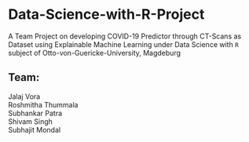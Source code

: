 # Data-Science-with-R-Project
A Team Project on developing COVID-19 Predictor through CT-Scans as Dataset using Explainable Machine Learning under Data Science with `R` subject of Otto-von-Guericke-University, Magdeburg

## Team:
Jalaj Vora <br>
Roshmitha Thummala <br>
Subhankar Patra <br>
Shivam Singh <br>
Subhajit Mondal <br>
